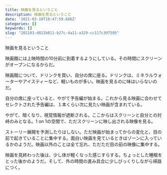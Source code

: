 ```yaml
---
title: 映画を見るということ
description: 映画を見るということ
date: '2021-03-19T10:47:59.686Z'
categories: []
keywords: []
slug: "202103-d821b811-b27c-4a11-a329-cc117c397595"
---
```

映画を見るということ

映画館には上映時間の10分前に到着するようにしている。その時間にスクリーンがオープンになるからだ。

映画館について、ドリンクを買い、自分の席に座る。ドリンクは、ミネラルウォーターやアイスティーなど、軽いものが多い。映画を見るのに味はいらないのだ。

自分の席に座っていると、やがて予告編が始まる。これから見る映画に合わせてセレクトされた予告編は、１本くらい次に見たい映画が含まれている。

やがて、暗くなり、視覚情報が遮断される。ここからはスクリーンと自分との対峙のみとなる。1 on 1の空間で、ただスクリーンに映し出される映像を見る。

ストーリー展開を予測したりはしない。ただ映画が始まってからの変化と、目の前で起きていることに集中する。面白い映画を見ているときはゾーンに入っているかのようだ。映画以外のことは全て忘れ、ただただ目の前の映像に集中する。

映画を見終わった後は、少し体が軽くなった感じすらする。ちょっとした睡眠をとった後かのようだ。そして、外の時間の進み具合に少しびっくりしながら帰路につく。